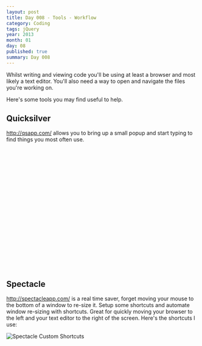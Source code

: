 ```yaml
---
layout: post
title: Day 008 - Tools - Workflow
category: Coding
tags: jQuery
year: 2013
month: 01
day: 08
published: true
summary: Day 008
---
```


Whilst writing and viewing code you'll be using at least a browser and most likely a text editor.
You'll also need a way to open and navigate the files you're working on.

Here's some tools you may find useful to help.


## Quicksilver

<http://qsapp.com/> allows you to bring up a small popup and start typing to find things you most often use.

<object width="420" height="315"><param name="movie" value="http://www.youtube.com/v/d0MvL_CkmnY?version=3&amp;hl=en_US&amp;rel=0"></param><param name="allowFullScreen" value="true"></param><param name="allowscriptaccess" value="always"></param><embed src="http://www.youtube.com/v/d0MvL_CkmnY?version=3&amp;hl=en_US&amp;rel=0" type="application/x-shockwave-flash" width="420" height="315" allowscriptaccess="always" allowfullscreen="true"></embed></object>


## Spectacle

<http://spectacleapp.com/> is a real time saver, forget moving your mouse to the bottom of a window to re-size it. Setup some shortcuts and automate window re-sizing with shortcuts. Great for quickly moving your browser to the left and your text editor to the right of the screen. Here's the shortcuts I use:

<img src="http://farm9.staticflickr.com/8515/8373621900_cd0ae36461_o.png" alt="Spectacle Custom Shortcuts">